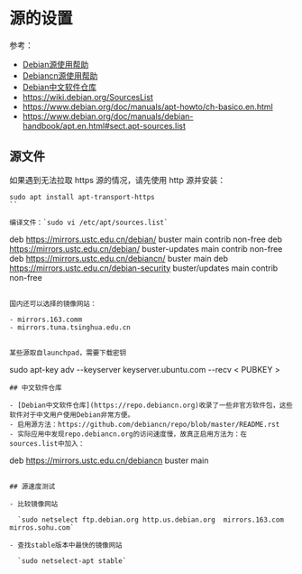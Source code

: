 # 源的设置

参考：

- [Debian源使用帮助](https://mirrors.ustc.edu.cn/help/debian.html)
- [Debiancn源使用帮助](https://mirrors.ustc.edu.cn/help/debiancn.html)
- [Debian中文软件仓库](https://repo.debiancn.org/)
- <https://wiki.debian.org/SourcesList>
- <https://www.debian.org/doc/manuals/apt-howto/ch-basico.en.html>
- <https://www.debian.org/doc/manuals/debian-handbook/apt.en.html#sect.apt-sources.list>

## 源文件
如果遇到无法拉取 https 源的情况，请先使用 http 源并安装：
```
sudo apt install apt-transport-https
``

编译文件：`sudo vi /etc/apt/sources.list`

```
deb https://mirrors.ustc.edu.cn/debian/ buster main contrib non-free
deb https://mirrors.ustc.edu.cn/debian/ buster-updates main contrib non-free
deb https://mirrors.ustc.edu.cn/debiancn/ buster main
deb https://mirrors.ustc.edu.cn/debian-security buster/updates main contrib non-free
```

国内还可以选择的镜像网站：

- mirrors.163.comm
- mirrors.tuna.tsinghua.edu.cn


某些源取自launchpad，需要下载密钥
```
sudo apt-key adv --keyserver keyserver.ubuntu.com --recv < PUBKEY >
```
## 中文软件仓库

- [Debian中文软件仓库](https://repo.debiancn.org)收录了一些非官方软件包，这些软件对于中文用户使用Debian非常方便。
- 启用源方法：https://github.com/debiancn/repo/blob/master/README.rst 
- 实际应用中发现repo.debiancn.org的访问速度慢，故真正启用方法为：在sources.list中加入：
```
deb https://mirrors.ustc.edu.cn/debiancn buster main
```

## 源速度测试

- 比较镜像网站

  `sudo netselect ftp.debian.org http.us.debian.org  mirrors.163.com mirros.sohu.com`

- 查找stable版本中最快的镜像网站

  `sudo netselect-apt stable`

